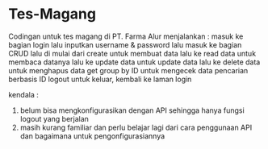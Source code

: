 # Tes-Magang
Codingan untuk tes magang di PT. Farma
Alur menjalankan :
masuk ke bagian login lalu inputkan username & password
lalu masuk ke bagian CRUD lalu di mulai dari create untuk membuat data
lalu ke read data untuk membaca datanya
lalu ke update data untuk update data
lalu ke delete data untuk menghapus data
get group by ID untuk mengecek data pencarian berbasis ID
logout untuk keluar, kembali ke laman login

kendala :
1. belum bisa mengkonfigurasikan dengan API sehingga hanya fungsi logout yang berjalan
2. masih kurang familiar dan perlu belajar lagi dari cara penggunaan API dan bagaimana untuk pengonfigurasiannya
